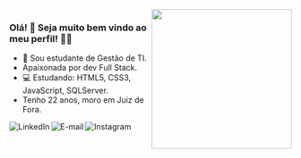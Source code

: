 <img align="right" src="https://media.giphy.com/media/VTtANKl0beDFQRLDTh/giphy.gif" width="250"/>

### Olá! 🤘 Seja muito bem vindo ao meu perfil! 👋🥰
- 🚀 Sou estudante de Gestão de TI.
- Apaixonada por dev Full Stack.
- 💻 Estudando: HTML5, CSS3, JavaScript, SQLServer.
- Tenho 22 anos, moro em Juiz de Fora.



<a href="https://www.linkedin.com/in/raphaelavenancio">

<img align="left" alt="LinkedIn" src="https://img.shields.io/badge/-Raphaela%20Venancio-blue"/>
</a>
<a href="mailto:raphaelavenancio.dev@gmail.com">


<img align="left" alt="E-mail" src="https://img.shields.io/badge/-Fale%20comigo%20por%20aqui-red"/>
</a>

<a href="https://www.instagram.com/venanciosrta/">

<img align="left" alt="Instagram" src="https://img.shields.io/badge/-Raphaela%20Venancio-#E1306C;"/>
</a>

<br/>





